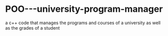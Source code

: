 # POO---university-program-manager
a c++ code that manages the programs and courses of a university as well as the grades of a student
